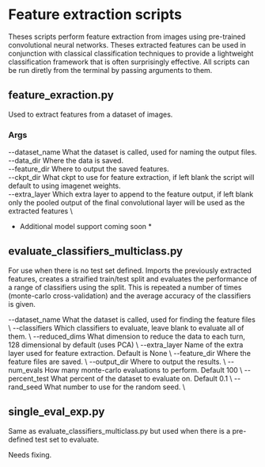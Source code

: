 # Feature extraction scripts

Theses scripts perform feature extraction from images using pre-trained convolutional neural networks. Theses extracted features can be used in conjunction with classical classification techniques to provide a lightweight classification framework that is often surprisingly effective. All scripts can be run diretly from the terminal by passing arguments to them.

## feature_exraction.py

Used to extract features from a dataset of images.
### Args
--dataset_name    What the dataset is called, used for naming the output files. \
--data_dir        Where the data is saved. \
--feature_dir     Where to output the saved features. \
--ckpt_dir        What ckpt to use for feature extraction, if left blank the script will default to using imagenet weights. \
--extra_layer     Which extra layer to append to the feature output, if left blank only the pooled output of the final convolutional layer will be used as the extracted features \

* Additional model support coming soon *

## evaluate_classifiers_multiclass.py
For use when there is no test set defined. Imports the previously extracted features, creates a straified train/test split and evaluates the performance of a range of classifiers using the split. This is repeated a number of times (monte-carlo cross-validation) and the average accuracy of the classifiers is given.

--dataset_name    What the dataset is called, used for finding the feature files \\
--classifiers     Which classifiers to evaluate, leave blank to evaluate all of them. \\
--reduced_dims    What dimension to reduce the data to each turn, 128 dimensional by default (uses PCA) \\
--extra_layer     Name of the extra layer used for feature extraction. Default is None \\
--feature_dir     Where the feature files are saved. \\
--output_dir      Where to output the results. \\
--num_evals       How many monte-carlo evaluations to perform. Default 100 \\
--percent_test    What percent of the dataset to evaluate on. Default 0.1 \\
--rand_seed       What number to use for the random seed. \\



## single_eval_exp.py
Same as evaluate_classifiers_multiclass.py but used when there is a pre-defined test set to evaluate.

Needs fixing.
